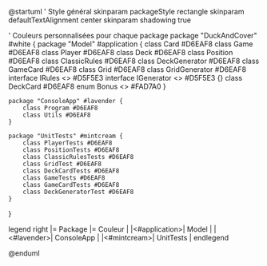 @startuml
' Style général
skinparam packageStyle rectangle
skinparam defaultTextAlignment center
skinparam shadowing true

' Couleurs personnalisées pour chaque package
package "DuckAndCover" #white {
    package "Model" #application {
        class Card #D6EAF8
        class Game #D6EAF8
        class Player #D6EAF8
        class Deck #D6EAF8
        class Position #D6EAF8
        class ClassicRules #D6EAF8
        class DeckGenerator #D6EAF8
        class GameCard #D6EAF8
        class Grid #D6EAF8
        class GridGenerator #D6EAF8
        interface IRules <<interface>> #D5F5E3
        interface IGenerator <<interface>> #D5F5E3 {}
        class DeckCard #D6EAF8
        enum Bonus <<enum>> #FAD7A0
    }

    package "ConsoleApp" #lavender {
        class Program #D6EAF8
        class Utils #D6EAF8
    }

    package "UnitTests" #mintcream {
        class PlayerTests #D6EAF8
        class PositionTests #D6EAF8
        class ClassicRulesTests #D6EAF8
        class GridTest #D6EAF8
        class DeckCardTests #D6EAF8
        class GameTests #D6EAF8
        class GameCardTests #D6EAF8
        class DeckGeneratorTest #D6EAF8
    }
}


legend right
|= Package |= Couleur |
|<#application>| Model |
|<#lavender>| ConsoleApp |
|<#mintcream>| UnitTests |
endlegend

@enduml
